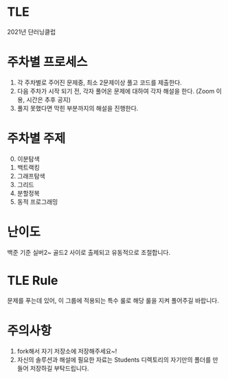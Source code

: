 # TLE
2021년 단러닝클럽
# 주차별 프로세스
1. 각 주차별로 주어진 문제중, 최소 2문제이상 풀고 코드를 제출한다.
2. 다음 주차가 시작 되기 전, 각자 풀어온 문제에 대하여 각자 해설을 한다. (Zoom 이용, 시간은 추후 공지)
3. 풀지 못했다면 막힌 부분까지의 해설을 진행한다. 
# 주차별 주제
0. 이분탐색
1. 백트랙킹
2. 그래프탐색
3. 그리드
4. 분할정복
5. 동적 프로그래밍
# 난이도
백준 기준 실버2~ 골드2 사이로 출제되고 유동적으로 조절합니다. 
# TLE Rule
문제를 푸는데 있어, 이 그룹에 적용되는 특수 룰로 해당 룰을 지켜 풀어주길 바랍니다.
# 주의사항
1. fork해서 자기 저장소에 저장해주세요~!
2. 자신의 솔루션과 해설에 필요한 자료는 Students 디렉토리의 자기만의 폴더를 만들어 저장하길 부탁드립니다.

